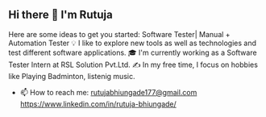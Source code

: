 ## Hi there 👋 I'm Rutuja



Here are some ideas to get you started:
Software Tester| Manual + Automation Tester
💡  I like to explore new tools as well as technologies and test different software applications.
🎓  I'm currently working as a Software Tester Intern at RSL Solution Pvt.Ltd.
✍️  In my free time, I focus on hobbies like Playing Badminton, listenig music.

- 📫 How to reach me: 
rutujabhiungade177@gmail.com
https://www.linkedin.com/in/rutuja-bhiungade/
